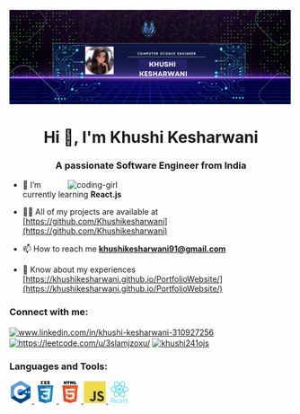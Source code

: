 ![logo](https://github.com/Khushikesharwani/Khushikesharwani/blob/main/KHUSHI%20KESHARWANI%20(1).png)

<h1 align="center">Hi 👋, I'm Khushi Kesharwani</h1>
<h3 align="center">A passionate Software Engineer from India</h3>
<img align="right" width="400" src="https://media.tenor.com/IF2JdxzmyN4AAAAj/coding-girl.gif" alt="coding-girl">

- 🌱 I’m currently learning **React.js**

- 👨‍💻 All of my projects are available at [https://github.com/Khushikesharwani](https://github.com/Khushikesharwani)

- 📫 How to reach me **khushikesharwani91@gmail.com**

- 📄 Know about my experiences [https://khushikesharwani.github.io/PortfolioWebsite/](https://khushikesharwani.github.io/PortfolioWebsite/)

<h3 align="left">Connect with me:</h3>
<p align="left">
<a href="https://linkedin.com/in/www.linkedin.com/in/khushi-kesharwani-310927256" target="blank"><img align="center" src="https://raw.githubusercontent.com/rahuldkjain/github-profile-readme-generator/master/src/images/icons/Social/linked-in-alt.svg" alt="www.linkedin.com/in/khushi-kesharwani-310927256" height="30" width="40" /></a>
<a href="https://www.leetcode.com/https://leetcode.com/u/3slamjzoxu/" target="blank"><img align="center" src="https://raw.githubusercontent.com/rahuldkjain/github-profile-readme-generator/master/src/images/icons/Social/leet-code.svg" alt="https://leetcode.com/u/3slamjzoxu/" height="30" width="40" /></a>
<a href="https://auth.geeksforgeeks.org/user/khushi241ojs" target="blank"><img align="center" src="https://raw.githubusercontent.com/rahuldkjain/github-profile-readme-generator/master/src/images/icons/Social/geeks-for-geeks.svg" alt="khushi241ojs" height="30" width="40" /></a>
</p>

<h3 align="left">Languages and Tools:</h3>
<p align="left"> <a href="https://www.w3schools.com/cpp/" target="_blank" rel="noreferrer"> <img src="https://raw.githubusercontent.com/devicons/devicon/master/icons/cplusplus/cplusplus-original.svg" alt="cplusplus" width="40" height="40"/> </a> <a href="https://www.w3schools.com/css/" target="_blank" rel="noreferrer"> <img src="https://raw.githubusercontent.com/devicons/devicon/master/icons/css3/css3-original-wordmark.svg" alt="css3" width="40" height="40"/> </a> <a href="https://www.w3.org/html/" target="_blank" rel="noreferrer"> <img src="https://raw.githubusercontent.com/devicons/devicon/master/icons/html5/html5-original-wordmark.svg" alt="html5" width="40" height="40"/> </a> <a href="https://developer.mozilla.org/en-US/docs/Web/JavaScript" target="_blank" rel="noreferrer"> <img src="https://raw.githubusercontent.com/devicons/devicon/master/icons/javascript/javascript-original.svg" alt="javascript" width="40" height="40"/> </a> <a href="https://reactjs.org/" target="_blank" rel="noreferrer"> <img src="https://raw.githubusercontent.com/devicons/devicon/master/icons/react/react-original-wordmark.svg" alt="react" width="40" height="40"/> </a> </p>
